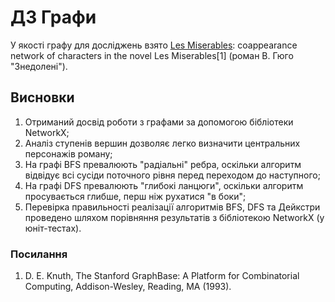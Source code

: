 # ДЗ Графи

У якості графу для досліджень взято [Les Miserables](https://websites.umich.edu/~mejn/netdata/):
coappearance network of characters in the novel Les Miserables[1] (роман В. Гюго "Знедолені").

## Висновки

1. Отриманий досвід роботи з графами за допомогою бібліотеки NetworkX;
2. Аналіз ступенів вершин дозволяє легко визначити центральних персонажів роману;
3. На графі BFS превалюють "радіальні" ребра, оскільки алгоритм відвідує всі сусіди поточного рівня перед переходом до наступного;
4. На графі DFS превалюють "глибокі ланцюги", оскільки алгоритм просувається глибше, перш ніж рухатися "в боки";
5. Перевірка правильності реалізації алгоритмів BFS, DFS та Дейкстри проведено шляхом порівняння результатів з бібліотекою NetworkX (у юніт-тестах).

### Посилання

1. D. E. Knuth, The Stanford GraphBase: A Platform for Combinatorial Computing, Addison-Wesley, Reading, MA (1993).
